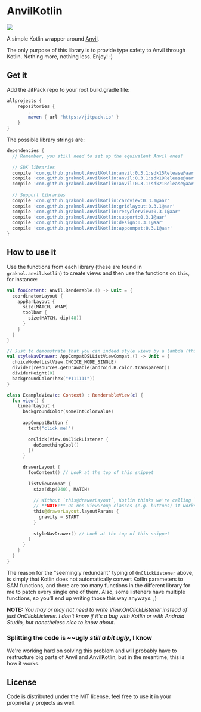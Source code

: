 # AnvilKotlin
[![](https://jitpack.io/v/graknol/AnvilKotlin.svg)](https://jitpack.io/#graknol/AnvilKotlin)

A simple Kotlin wrapper around [Anvil](https://github.com/zserge/anvil).

The only purpose of this library is to provide type safety to Anvil through Kotlin. Nothing more, nothing less. Enjoy! :) 

## Get it

Add the JitPack repo to your root build.gradle file:
```gradle
allprojects {
	repositories {
		...
		maven { url "https://jitpack.io" }
	}
}
```

The possible library strings are:
```gradle
dependencies {
  // Remember, you still need to set up the equivalent Anvil ones!
  
  // SDK libraries
  compile 'com.github.graknol.AnvilKotlin:anvil:0.3.1:sdk15Release@aar'
  compile 'com.github.graknol.AnvilKotlin:anvil:0.3.1:sdk19Release@aar'
  compile 'com.github.graknol.AnvilKotlin:anvil:0.3.1:sdk21Release@aar'
  
  // Support libraries
  compile 'com.github.graknol.AnvilKotlin:cardview:0.3.1@aar'
  compile 'com.github.graknol.AnvilKotlin:gridlayout:0.3.1@aar'
  compile 'com.github.graknol.AnvilKotlin:recyclerview:0.3.1@aar'
  compile 'com.github.graknol.AnvilKotlin:support:0.3.1@aar'
  compile 'com.github.graknol.AnvilKotlin:design:0.3.1@aar'
  compile 'com.github.graknol.AnvilKotlin:appcompat:0.3.1@aar'
}
```

## How to use it

Use the functions from each library (these are found in `graknol.anvil.kotlin`) to create views and then use the functions on `this`, for instance:

```kotlin
val fooContent: Anvil.Renderable.() -> Unit = {
  coordinatorLayout {
    appBarLayout {
      size(MATCH, WRAP)
      toolbar {
        size(MATCH, dip(48))
      }
    }
  }
}

// Just to demonstrate that you can indeed style views by a lambda (think, theme classes with functions like this in it).
val styleNavDrawer: AppCompatDSLListViewCompat.() -> Unit = {
  choiceMode(ListView.CHOICE_MODE_SINGLE)
  divider(resources.getDrawable(android.R.color.transparent))
  dividerHeight(0)
  backgroundColor(hex("#111111"))
}

class ExampleView(c: Context) : RenderableView(c) {
  fun view() {
    linearLayout {
      backgroundColor(someIntColorValue)
      
      appCompatButton {
        text("click me!")
        
        onClick(View.OnClickListener {
          doSomethingCool()
        })
      }
      
      drawerLayout {
        fooContent() // Look at the top of this snippet
        
        listViewCompat {
          size(dip(240), MATCH)
          
          // Without `this@drawerLayout`, Kotlin thinks we're calling `listViewCompat.layoutParams`, we're working on a fix.
          // **NOTE:** On non-ViewGroup classes (e.g. buttons) it works as expected (without having to type this@...).
          this@drawerLayout.layoutParams {
            gravity = START
          }
          
          styleNavDrawer() // Look at the top of this snippet
        }
      }
    }
  }
}
```

The reason for the "seemingly redundant" typing of `OnClickListener` above, is simply that Kotlin does not automatically convert Kotlin parameters to SAM functions, and there are too many functions in the different library for me to patch every single one of them. Also, some listeners have multiple functions, so you'll end up writing those this way anyways. ;)

**NOTE:** _You may or may not need to write View.OnClickListener instead of just OnClickListener. I don't know if it's a bug with Kotlin or with Android Studio, but nonetheless nice to know about._

### Splitting the code is ~~ugly *still a bit ugly*, I know

We're working hard on solving this problem and will probably have to restructure big parts of Anvil and AnvilKotlin, but in the meantime, this is how it works.

## License

Code is distributed under the MIT license, feel free to use it in your proprietary projects as well. 
